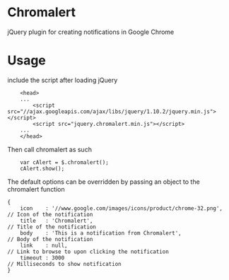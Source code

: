Chromalert
==========

jQuery plugin for creating notifications in Google Chrome


Usage
=====

include the script after loading jQuery

```
    <head>
    ...
        <script src="//ajax.googleapis.com/ajax/libs/jquery/1.10.2/jquery.min.js"></script>
        <script src="jquery.chromalert.min.js"></script>
    ...
    </head>
```

Then call chromalert as such

```
    var cAlert = $.chromalert();
    cAlert.show();
```

The default options can be overridden by passing an object to the chromalert function
```
{
    icon    : '//www.google.com/images/icons/product/chrome-32.png', // Icon of the notification
    title   : 'Chromalert',                                          // Title of the notification
    body    : 'This is a notification from Chromalert',              // Body of the notification
    link    : null,                                                  // Link to browse to upon clicking the notification
    timeout : 3000                                                   // Milliseconds to show notification
}
```
